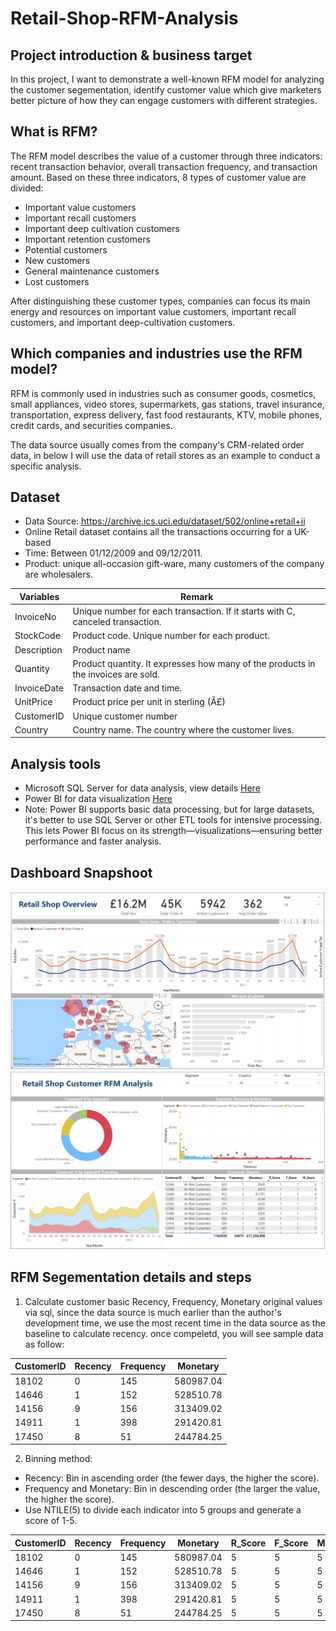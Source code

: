 # Retail-Shop-RFM-Analysis

## Project introduction & business target
In this project, I want to demonstrate a well-known RFM model for analyzing the customer segementation, identify customer value which give marketers better picture of how they can engage customers with different strategies.

## What is RFM?
The RFM model describes the value of a customer through three indicators: recent transaction behavior, overall transaction frequency, and transaction amount. Based on these three indicators, 8 types of customer value are divided:

 - Important value customers
 - Important recall customers
 - Important deep cultivation customers
 - Important retention customers
 - Potential customers
 - New customers
 - General maintenance customers
 - Lost customers

After distinguishing these customer types, companies can focus its main energy and resources on important value customers, important recall customers, and important deep-cultivation customers.

## Which companies and industries use the RFM model?

RFM is commonly used in industries such as consumer goods, cosmetics, small appliances, video stores, supermarkets, gas stations, travel insurance, transportation, express delivery, fast food restaurants, KTV, mobile phones, credit cards, and securities companies.

The data source usually comes from the company's CRM-related order data, in below I will use the data of retail stores as an example to conduct a specific analysis. 

## Dataset
 - Data Source: https://archive.ics.uci.edu/dataset/502/online+retail+ii
 - Online Retail dataset contains all the transactions occurring for a UK-based
 - Time: Between 01/12/2009 and 09/12/2011. 
 - Product: unique all-occasion gift-ware, many customers of the company are wholesalers.

|  Variables  | Remark | 
|-------------|---------------------------------------------------------------------------------|
| InvoiceNo   | Unique number for each transaction. If it starts with C, canceled transaction.|
| StockCode   | Product code. Unique number for each product.| 
| Description | Product name| 
| Quantity    | Product quantity. It expresses how many of the products in the invoices are sold.| 
| InvoiceDate | Transaction date and time.|
| UnitPrice   | Product price per unit in sterling (Â£)| 
| CustomerID  | Unique customer number| 
| Country     | Country name. The country where the customer lives.| 


## Analysis tools
 - Microsoft SQL Server for data analysis, view details [Here](https://github.com/Alexleehj/Retail-Shop-RFM-Analysis/blob/main/Online%20retail%20shop%20RFM%20Analysis.sql)
 - Power BI for data visualization [Here](https://github.com/Alexleehj/Retail-Shop-RFM-Analysis/blob/main/Retail%20RFM%20Analysis.pbix)
 - Note: Power BI supports basic data processing, but for large datasets, it's better to use SQL Server or other ETL tools for intensive processing. This lets Power BI focus on its strength—visualizations—ensuring better performance and faster analysis.



## Dashboard Snapshoot
![Business Overview](https://github.com/Alexleehj/Retail-Shop-RFM-Analysis/raw/main/Retail%20shop%20business%20overview.png)
![RFM Segement](https://github.com/Alexleehj/Retail-Shop-RFM-Analysis/raw/main/RFM%20segements.png)


## RFM Segementation details and steps
1. Calculate customer basic Recency, Frequency, Monetary original values via sql,
since the data source is much earlier than the author's development time, we use the most recent time in the data source as the baseline to calculate recency. once compeletd, you will see sample data as follow:
    
| CustomerID | Recency | Frequency | Monetary      |
|------------|---------|-----------|---------------|
| 18102      | 0       | 145       | 580987.04     |
| 14646      | 1       | 152       | 528510.78     |
| 14156      | 9       | 156       | 313409.02     |
| 14911      | 1       | 398       | 291420.81     |
| 17450      | 8       | 51        | 244784.25     |

2. Binning method:
 - Recency: Bin in ascending order (the fewer days, the higher the score).
 - Frequency and Monetary: Bin in descending order (the larger the value, the higher the score).
 - Use NTILE(5) to divide each indicator into 5 groups and generate a score of 1-5.

| CustomerID | Recency | Frequency | Monetary      | R_Score | F_Score | M_Score |
|------------|---------|-----------|---------------|---------|---------|---------|
| 18102      | 0       | 145       | 580987.04     | 5       | 5       | 5       |
| 14646      | 1       | 152       | 528510.78     | 5       | 5       | 5       |
| 14156      | 9       | 156       | 313409.02     | 5       | 5       | 5       |
| 14911      | 1       | 398       | 291420.81     | 5       | 5       | 5       |
| 17450      | 8       | 51        | 244784.25     | 5       | 5       | 5       |




